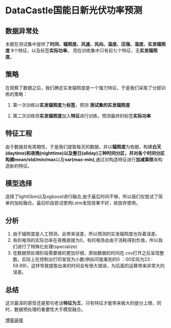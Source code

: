 # DataCastle国能日新光伏功率预测

## 数据异常处

本题在测试集中提供了**时间、辐照度、风速、风向、温度、压强、湿度、实发辐照度** 8个特征，以及标签**实际功率**。
而在训练集中只有前七个特征，无**实发辐照度**。

## 策略

在观察了数据之后，我们确定实发辐照度是一个强力特征，于是我们采取了分部训练的策略：

1. 第一次训练以**实发辐照度**为**标签**，预测 **测试集的实发辐照度**

2. 第二次训练将**实发辐照度**加入**特征**进行训练，预测最终的标签**实际功率**

## 特征工程

由于数据具有周期性，于是我们提取每天的数据，并以**辐照度**为依据，构建**白天(daytime)**和**夜晚(nighttime)**以及**整日(allday)**三种时间分区，并对各个时间分区构建**mean/std/min/max**以及**var(max-min)**,通过对构造特征进行**加减乘除**来构造新的特征。

## 模型选择

选择了lightGbm以及xgboost进行融合,由于最后时间不够，所以我们仅尝试了简单的加权融合。最后阶段尝试使用Lstm发现效果不好，故放弃使用。

## 分析

1. 由于辐照度是人工预测，会带来误差，所以预测的实发辐照度也存着误差。
2. 有的电场的实际功率在夜晚直接为0，有的电场会由于消耗得到负值，所以我们进行了特殊化处理(specialize)
3. 在数据预处理阶段需要做的更加仔细，原始数据的时间在.csv打开之后呈现整数，实际上在控制台打印发现为小数(例如可能看到的0 ：00实际为23 : 59.99)，这样导致提取出来的时间会有很大错误，为后面的运算带来非常大的误差。

## 总结

这次最深的感受还是那句老话**特征为王**，只有特征才能带来极大的提分上限，同时，数据预处理的重要性大于模型融合。

[博客链接](https://blog.csdn.net/yyhhlancelot/article/details/84568016)
